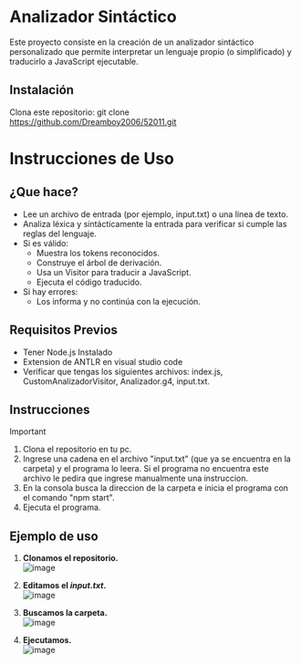 # Analizador Sintáctico

Este proyecto consiste en la creación de un analizador sintáctico personalizado que permite interpretar un lenguaje propio (o simplificado) y traducirlo a JavaScript ejecutable.


## Instalación

Clona este repositorio: git clone https://github.com/Dreamboy2006/52011.git


# Instrucciones de Uso


## ¿Que hace?

- Lee un archivo de entrada (por ejemplo, input.txt) o una línea de texto.
- Analiza léxica y sintácticamente la entrada para verificar si cumple las reglas del lenguaje.
- Si es válido:
    -	Muestra los tokens reconocidos.
    -	Construye el árbol de derivación.
    -	Usa un Visitor para traducir a JavaScript.
    -	Ejecuta el código traducido.
- Si hay errores:
    -	Los informa y no continúa con la ejecución.

## Requisitos Previos

-    Tener Node.js Instalado
-    Extension de ANTLR en visual studio code
-    Verificar que tengas los siguientes archivos: index.js, CustomAnalizadorVisitor, Analizador.g4, input.txt.

## Instrucciones
> [!IMPORTANT]
> 1. Clona el repositorio en tu pc.
> 2. Ingrese una cadena en el archivo "input.txt" (que ya se encuentra en la carpeta) y el programa lo leera. Si el programa no encuentra este archivo le pedira que ingrese manualmente una instruccion. 
> 3. En la consola busca la direccion de la carpeta e inicia el programa con el comando "npm start".
> 4. Ejecuta el programa.



## Ejemplo de uso
1. **Clonamos el repositorio.** <br> ![image](https://github.com/user-attachments/assets/519914a4-2287-4eba-b9c4-42d7b4bd0254) <br/>

2. **Editamos el _input.txt_.** <br> ![image](https://github.com/user-attachments/assets/8d59f7c6-4a52-4315-b0c4-72ea9035713e) <br/>

3. **Buscamos la carpeta.** <br> ![image](https://github.com/user-attachments/assets/be1709af-05e5-4020-9b34-8af8f630c131) <br/>

4. **Ejecutamos.** <br> ![image](https://github.com/user-attachments/assets/4c3cfab6-cddb-49a3-894e-cad886212cb0) <br/>






